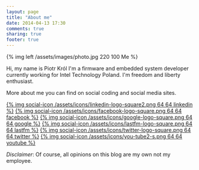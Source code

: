 ```yaml
---
layout: page
title: "About me"
date: 2014-04-13 17:30
comments: true
sharing: true
footer: true
---
```


{% img left /assets/images/photo.jpg  220 100 Me %}

Hi,
my name is Piotr Król I'm a firmware and embedded system developer
currently working for Intel Technology Poland. I'm freedom and liberty
enthusiast.

More about me you can find on social coding and social media sites.

[{% img social-icon /assets/icons/linkedin-logo-square2.png 64 64 linkedin %}](http://pl.linkedin.com/in/krolpiotr/)
[{% img social-icon /assets/icons/facebook-logo-square.png 64 64 facebook %}](https://www.facebook.com/piotr.krol.756859)
[{% img social-icon /assets/icons/google-logo-square.png 64 64 google %}](https://plus.google.com/u/0/115979497998056410813/posts)
[{% img social-icon /assets/icons/lastfm-logo-square.png 64 64 lastfm %}](http://www.last.fm/user/cl4sh)
[{% img social-icon /assets/icons/twitter-logo-square.png 64 64 twitter %}](https://twitter.com/pietrushnic)
[{% img social-icon /assets/icons/you-tube2-s.png 64 64 youtube %}](https://www.youtube.com/user/pietrushnic)

_Disclaimer_: Of course, all opinions on this blog are my own not my employee.

